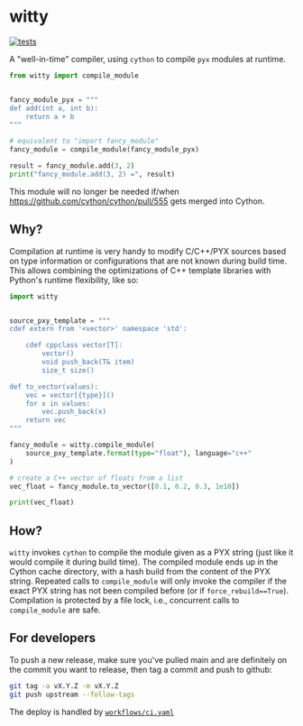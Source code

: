# witty

[![tests](https://github.com/funkelab/witty/actions/workflows/tests.yaml/badge.svg)](https://github.com/funkelab/witty/actions/workflows/tests.yaml)

A "well-in-time" compiler, using `cython` to compile `pyx` modules at runtime.

```python
from witty import compile_module


fancy_module_pyx = """
def add(int a, int b):
    return a + b
"""

# equivalent to "import fancy_module"
fancy_module = compile_module(fancy_module_pyx)

result = fancy_module.add(3, 2)
print("fancy_module.add(3, 2) =", result)
```

This module will no longer be needed if/when https://github.com/cython/cython/pull/555 gets merged into Cython.

## Why?

Compilation at runtime is very handy to modify C/C++/PYX sources based on type information or configurations that are not known during build time. This allows combining the optimizations of C++ template libraries with Python's runtime flexibility, like so:

```python
import witty


source_pxy_template = """
cdef extern from '<vector>' namespace 'std':

    cdef cppclass vector[T]:
        vector()
        void push_back(T& item)
        size_t size()

def to_vector(values):
    vec = vector[{type}]()
    for x in values:
        vec.push_back(x)
    return vec
"""

fancy_module = witty.compile_module(
    source_pxy_template.format(type="float"), language="c++"
)

# create a C++ vector of floats from a list
vec_float = fancy_module.to_vector([0.1, 0.2, 0.3, 1e10])

print(vec_float)
```

## How?

`witty` invokes `cython` to compile the module given as a PYX string (just like it would compile it during build time). The compiled module ends up in the Cython cache directory, with a hash build from the content of the PYX string. Repeated calls to `compile_module` will only invoke the compiler if the exact PYX string has not been compiled before (or if `force_rebuild==True`). Compilation is protected by a file lock, i.e., concurrent calls to `compile_module` are safe.

## For developers

To push a new release, make sure you've pulled main and are definitely on
the commit you want to release, then tag a commit and push to github:

```sh
git tag -a vX.Y.Z -m vX.Y.Z
git push upstream --follow-tags
```

The deploy is handled by [`workflows/ci.yaml`](.github/workflows/ci.yaml#L44)
